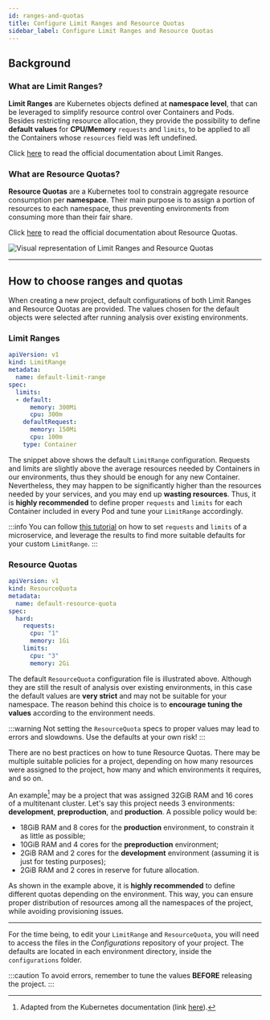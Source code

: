 ```yaml
---
id: ranges-and-quotas
title: Configure Limit Ranges and Resource Quotas
sidebar_label: Configure Limit Ranges and Resource Quotas
---
```

## Background

### What are Limit Ranges?

**Limit Ranges** are Kubernetes objects defined at **namespace level**, that can be leveraged to simplify resource control over Containers and Pods.
Besides restricting resource allocation, they provide the possibility to define **default values** for **CPU/Memory** `requests` and `limits`, to be applied to all the Containers whose `resources` field was left undefined.

Click [here](https://kubernetes.io/docs/concepts/policy/limit-range/) to read the official documentation about Limit Ranges.

### What are Resource Quotas?

**Resource Quotas** are a Kubernetes tool to constrain aggregate resource consumption per **namespace**.
Their main purpose is to assign a portion of resources to each namespace, thus preventing environments from consuming more than their fair share.

Click [here](https://kubernetes.io/docs/concepts/policy/resource-quotas/) to read the official documentation about Resource Quotas.

![Visual representation of Limit Ranges and Resource Quotas](img/ranges-and-quotas.png)

---

## How to choose ranges and quotas

When creating a new project, default configurations of both Limit Ranges and Resource Quotas are provided.
The values chosen for the default objects were selected after running analysis over existing environments.

### Limit Ranges

```YAML
apiVersion: v1
kind: LimitRange
metadata:
  name: default-limit-range
spec:
  limits:
  - default:
      memory: 300Mi
      cpu: 300m
    defaultRequest:
      memory: 150Mi
      cpu: 100m
    type: Container
```

The snippet above shows the default `LimitRange` configuration. Requests and limits are slightly above the average resources needed by Containers in our environments, thus they should be enough for any new Container.
Nevertheless, they may happen to be significantly higher than the resources needed by your services, and you may end up **wasting resources**.
Thus, it is **highly recommended** to define proper `requests` and `limits` for each Container included in every Pod and tune your `LimitRange` accordingly.

:::info
You can follow [this tutorial](/getting-started/tutorials/requests-limits/requests-limits-tutorial.mdx) on how to set `requests` and `limits` of a microservice, and leverage the results to find more suitable defaults for your custom `LimitRange`.
:::

### Resource Quotas

```YAML
apiVersion: v1
kind: ResourceQuota
metadata:
  name: default-resource-quota
spec:
  hard:
    requests:
      cpu: "1"
      memory: 1Gi
    limits:
      cpu: "3"
      memory: 2Gi
```

The default `ResourceQuota` configuration file is illustrated above. Although they are still the result of analysis over existing environments, in this case the default values are **very strict** and may not be suitable for your namespace.
The reason behind this choice is to **encourage tuning the values** according to the environment needs.

:::warning
Not setting the `ResourceQuota` specs to proper values may lead to errors and slowdowns. Use the defaults at your own risk!
:::

There are no best practices on how to tune Resource Quotas. There may be multiple suitable policies for a project, depending on how many resources were assigned to the project, how many and which environments it requires, and so on.

An example[^1] may be a project that was assigned 32GiB RAM and 16 cores of a multitenant cluster. Let's say this project needs 3 environments: **development**, **preproduction**, and **production**.
A possible policy would be:

* 18GiB RAM and 8 cores for the **production** environment, to constrain it as little as possible;
* 10GiB RAM and 4 cores for the **preproduction** environment;
* 2GiB RAM and 2 cores for the **development** environment (assuming it is just for testing purposes);
* 2GiB RAM and 2 cores in reserve for future allocation.

As shown in the example above, it is **highly recommended** to define different quotas depending on the environment.
This way, you can ensure proper distribution of resources among all the namespaces of the project, while avoiding provisioning issues.

---
For the time being, to edit your `LimitRange` and `ResourceQuota`, you will need to access the files in the *Configurations* repository of your project.
The defaults are located in each environment directory, inside the `configurations` folder.

:::caution
To avoid errors, remember to tune the values **BEFORE** releasing the project.
:::

[^1]: Adapted from the Kubernetes documentation (link [here](https://kubernetes.io/docs/concepts/policy/resource-quotas/)).
